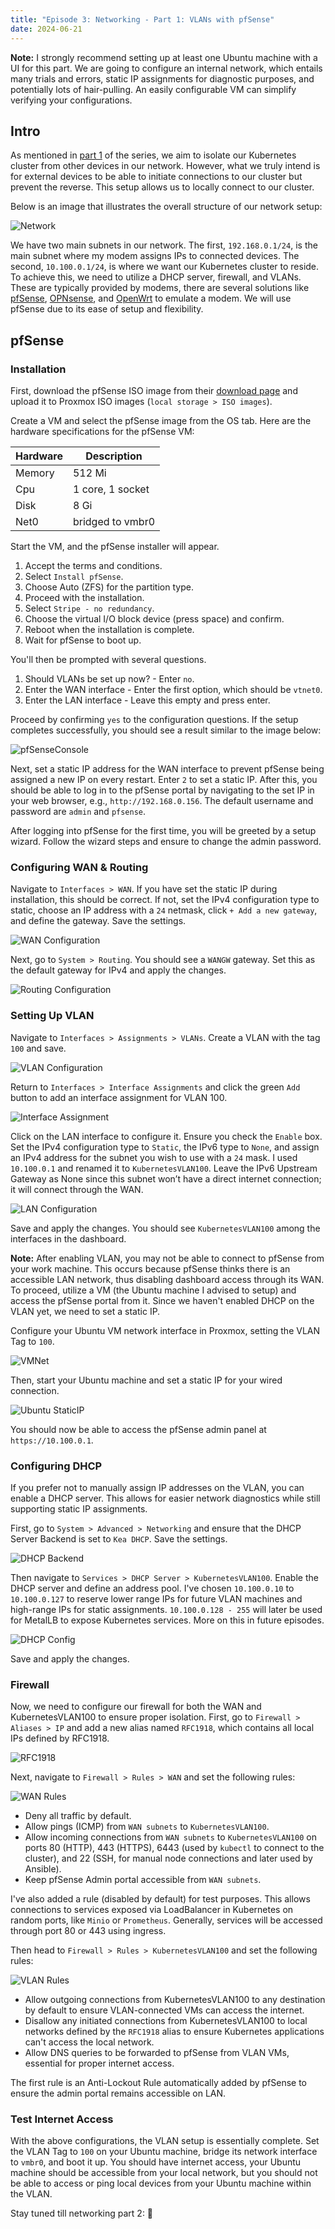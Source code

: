 ```yaml
---
title: "Episode 3: Networking - Part 1: VLANs with pfSense"
date: 2024-06-21
---
```


**Note:** I strongly recommend setting up at least one Ubuntu machine with a UI for this part. We are going to configure an internal network, which entails many trials and errors, static IP assignments for diagnostic purposes, and potentially lots of hair-pulling. An easily configurable VM can simplify verifying your configurations.

## Intro

As mentioned in [part 1](/homelab/ep01) of the series, we aim to isolate our Kubernetes cluster from other devices in our network. However, what we truly intend is for external devices to be able to initiate connections to our cluster but prevent the reverse. This setup allows us to locally connect to our cluster.

Below is an image that illustrates the overall structure of our network setup:

![Network](/homelab/img/ep01/network.svg)

We have two main subnets in our network. The first, `192.168.0.1/24`, is the main subnet where my modem assigns IPs to connected devices. The second, `10.100.0.1/24`, is where we want our Kubernetes cluster to reside. To achieve this, we need to utilize a DHCP server, firewall, and VLANs. These are typically provided by modems, there are several solutions like [pfSense](https://www.pfsense.org/), [OPNsense](https://opnsense.org/), and [OpenWrt](https://openwrt.org/) to emulate a modem. We will use pfSense due to its ease of setup and flexibility.

## pfSense

### Installation

First, download the pfSense ISO image from their [download page](https://www.pfsense.org/download/) and upload it to Proxmox ISO images (`local storage > ISO images`).

Create a VM and select the pfSense image from the OS tab. Here are the hardware specifications for the pfSense VM:

| Hardware | Description      |
| -------- | ---------------- |
| Memory   | 512 Mi           |
| Cpu      | 1 core, 1 socket |
| Disk     | 8 Gi             |
| Net0     | bridged to vmbr0 |

Start the VM, and the pfSense installer will appear.

1. Accept the terms and conditions.
1. Select `Install pfSense`.
1. Choose Auto (ZFS) for the partition type.
1. Proceed with the installation.
1. Select `Stripe - no redundancy`.
1. Choose the virtual I/O block device (press space) and confirm.
1. Reboot when the installation is complete.
1. Wait for pfSense to boot up.

You'll then be prompted with several questions.

1. Should VLANs be set up now? - Enter `no`.
1. Enter the WAN interface - Enter the first option, which should be `vtnet0`.
1. Enter the LAN interface - Leave this empty and press enter.

Proceed by confirming `yes` to the configuration questions. If the setup completes successfully, you should see a result similar to the image below:

![pfSenseConsole](/homelab/img/ep03/01.png)

Next, set a static IP address for the WAN interface to prevent pfSense being assigned a new IP on every restart. Enter `2` to set a static IP. After this, you should be able to log in to the pfSense portal by navigating to the set IP in your web browser, e.g., `http://192.168.0.156`. The default username and password are `admin` and `pfsense`.

After logging into pfSense for the first time, you will be greeted by a setup wizard. Follow the wizard steps and ensure to change the admin password.

### Configuring WAN & Routing

Navigate to `Interfaces > WAN`. If you have set the static IP during installation, this should be correct. If not, set the IPv4 configuration type to static, choose an IP address with a `24` netmask, click `+ Add a new gateway`, and define the gateway. Save the settings.

![WAN Configuration](/homelab/img/ep03/02.png)

Next, go to `System > Routing`. You should see a `WANGW` gateway. Set this as the default gateway for IPv4 and apply the changes.

![Routing Configuration](/homelab/img/ep03/03.png)

### Setting Up VLAN

Navigate to `Interfaces > Assignments > VLANs`. Create a VLAN with the tag `100` and save.

![VLAN Configuration](/homelab/img/ep03/04.png)

Return to `Interfaces > Interface Assignments` and click the green `Add` button to add an interface assignment for VLAN 100.

![Interface Assignment](/homelab/img/ep03/05.png)

Click on the LAN interface to configure it. Ensure you check the `Enable` box. Set the IPv4 configuration type to `Static`, the IPv6 type to `None`, and assign an IPv4 address for the subnet you wish to use with a `24` mask. I used `10.100.0.1` and renamed it to `KubernetesVLAN100`. Leave the IPv6 Upstream Gateway as None since this subnet won’t have a direct internet connection; it will connect through the WAN.

![LAN Configuration](/homelab/img/ep03/06.png)

Save and apply the changes. You should see `KubernetesVLAN100` among the interfaces in the dashboard.

**Note:** After enabling VLAN, you may not be able to connect to pfSense from your work machine. This occurs because pfSense thinks there is an accessible LAN network, thus disabling dashboard access through its WAN. To proceed, utilize a VM (the Ubuntu machine I advised to setup) and access the pfSense portal from it. Since we haven't enabled DHCP on the VLAN yet, we need to set a static IP.

Configure your Ubuntu VM network interface in Proxmox, setting the VLAN Tag to `100`.

![VMNet](/homelab/img/ep03/07.png)

Then, start your Ubuntu machine and set a static IP for your wired connection.

![Ubuntu StaticIP](/homelab/img/ep03/08.png)

You should now be able to access the pfSense admin panel at `https://10.100.0.1`.

### Configuring DHCP

If you prefer not to manually assign IP addresses on the VLAN, you can enable a DHCP server. This allows for easier network diagnostics while still supporting static IP assignments.

First, go to `System > Advanced > Networking` and ensure that the DHCP Server Backend is set to `Kea DHCP`. Save the settings.

![DHCP Backend](/homelab/img/ep03/09.png)

Then navigate to `Services > DHCP Server > KubernetesVLAN100`. Enable the DHCP server and define an address pool. I've chosen `10.100.0.10` to `10.100.0.127` to reserve lower range IPs for future VLAN machines and high-range IPs for static assignments. `10.100.0.128 - 255` will later be used for MetalLB to expose Kubernetes services. More on this in future episodes.

![DHCP Config](/homelab/img/ep03/10.png)

Save and apply the changes.

### Firewall

Now, we need to configure our firewall for both the WAN and KubernetesVLAN100 to ensure proper isolation. First, go to `Firewall > Aliases > IP` and add a new alias named `RFC1918`, which contains all local IPs defined by RFC1918.

![RFC1918](/homelab/img/ep03/11.png)

Next, navigate to `Firewall > Rules > WAN` and set the following rules:

![WAN Rules](/homelab/img/ep03/12.png)

- Deny all traffic by default.
- Allow pings (ICMP) from `WAN subnets` to `KubernetesVLAN100`.
- Allow incoming connections from `WAN subnets` to `KubernetesVLAN100` on ports 80 (HTTP), 443 (HTTPS), 6443 (used by `kubectl` to connect to the cluster), and 22 (SSH, for manual node connections and later used by Ansible).
- Keep pfSense Admin portal accessible from `WAN subnets`.

I've also added a rule (disabled by default) for test purposes. This allows connections to services exposed via LoadBalancer in Kubernetes on random ports, like `Minio` or `Prometheus`. Generally, services will be accessed through port 80 or 443 using ingress.

Then head to `Firewall > Rules > KubernetesVLAN100` and set the following rules:

![VLAN Rules](/homelab/img/ep03/13.png)

- Allow outgoing connections from KubernetesVLAN100 to any destination by default to ensure VLAN-connected VMs can access the internet.
- Disallow any initiated connections from KubernetesVLAN100 to local networks defined by the `RFC1918` alias to ensure Kubernetes applications can't access the local network.
- Allow DNS queries to be forwarded to pfSense from VLAN VMs, essential for proper internet access.

The first rule is an Anti-Lockout Rule automatically added by pfSense to ensure the admin portal remains accessible on LAN.

### Test Internet Access

With the above configurations, the VLAN setup is essentially complete. Set the VLAN Tag to `100` on your Ubuntu machine, bridge its network interface to `vmbr0`, and boot it up. You should have internet access, your Ubuntu machine should be accessible from your local network, but you should not be able to access or ping local devices from your Ubuntu machine within the VLAN.

Stay tuned till networking part 2: :rocket:
